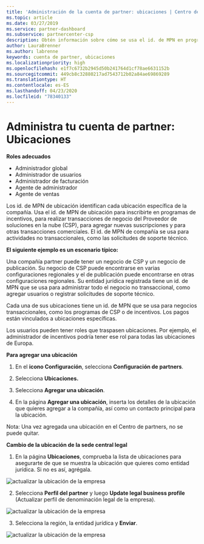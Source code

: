```yaml
---
title: 'Administración de la cuenta de partner: ubicaciones | Centro de partners'
ms.topic: article
ms.date: 03/27/2019
ms.service: partner-dashboard
ms.subservice: partnercenter-csp
description: Obtén información sobre cómo se usa el id. de MPN en programas de incentivos, negocios de CSP, suscripciones y otras transacciones.
author: LauraBrenner
ms.author: labrenne
keywords: cuenta de partner, ubicaciones
ms.localizationpriority: high
ms.openlocfilehash: e1f7c6732b2945d50b241764d1cf78ae6631152b
ms.sourcegitcommit: 449cb8c32880217ad7543712b02a84ae69869289
ms.translationtype: HT
ms.contentlocale: es-ES
ms.lasthandoff: 04/23/2020
ms.locfileid: "78340133"
---
```

# <a name="manage-your-partner-account-locations"></a>Administra tu cuenta de partner: Ubicaciones

**Roles adecuados**
-   Administrador global
-   Administrador de usuarios
-   Administrador de facturación
-   Agente de administrador
-   Agente de ventas

Los id. de MPN de ubicación identifican cada ubicación específica de la compañía. Usa el id. de MPN de ubicación para inscribirte en programas de incentivos, para realizar transacciones de negocio del Proveedor de soluciones en la nube (CSP), para agregar nuevas suscripciones y para otras transacciones comerciales. El id. de MPN de compañía se usa para actividades no transaccionales, como las solicitudes de soporte técnico.

**El siguiente ejemplo es un escenario típico:** 

Una compañía partner puede tener un negocio de CSP y un negocio de publicación. Su negocio de CSP puede encontrarse en varias configuraciones regionales y el de publicación puede encontrarse en otras configuraciones regionales. Su entidad jurídica registrada tiene un id. de MPN que se usa para administrar todo el negocio no transaccional, como agregar usuarios o registrar solicitudes de soporte técnico. 

Cada una de sus ubicaciones tiene un id. de MPN que se usa para negocios transaccionales, como los programas de CSP o de incentivos. Los pagos están vinculados a ubicaciones específicas.

Los usuarios pueden tener roles que traspasen ubicaciones. Por ejemplo, el administrador de incentivos podría tener ese rol para todas las ubicaciones de Europa.

**Para agregar una ubicación**

1. En el **icono Configuración**, selecciona **Configuración de partners**. 

2. Selecciona **Ubicaciones.**

3. Selecciona **Agregar una ubicación**.  

4. En la página **Agregar una ubicación**, inserta los detalles de la ubicación que quieres agregar a la compañía, así como un contacto principal para la ubicación.

Nota: Una vez agregada una ubicación en el Centro de partners, no se puede quitar.

**Cambio de la ubicación de la sede central legal**

1. En la página **Ubicaciones**, comprueba la lista de ubicaciones para asegurarte de que se muestra la ubicación que quieres como entidad jurídica. Si no es así, agrégala.

![actualizar la ubicación de la empresa](images/updatepartnerprofile2.png)

2. Selecciona **Perfil del partner** y luego **Update legal business profile** (Actualizar perfil de denominación legal de la empresa).

![actualizar la ubicación de la empresa](images/updatepartnerprofile1.png)

3. Selecciona la región, la entidad jurídica y **Enviar**.

![actualizar la ubicación de la empresa](images/updatepartnerprofile3.png)

